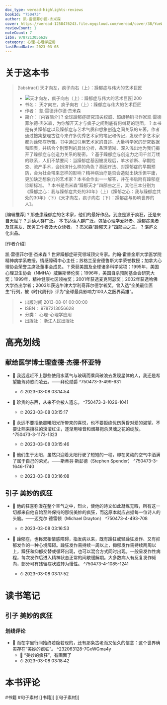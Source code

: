 ```yaml
---
doc_type: weread-highlights-reviews
bookId: "750473"
author: 凯·雷德菲尔德·杰米森
cover: https://weread-1258476243.file.myqcloud.com/weread/cover/38/YueWen_750473/t7_YueWen_750473.jpg
reviewCount: 1
noteCount: 7
isbn: 9787213056628
category: 心理-心理学应用
lastReadDate: 2023-03-08
---
```

# 关于这本书
> [!abstract] 天才向左，疯子向右（上）：躁郁症与伟大的艺术巨匠
> - ![ 天才向左，疯子向右（上）：躁郁症与伟大的艺术巨匠|200](https://weread-1258476243.file.myqcloud.com/weread/cover/38/YueWen_750473/t7_YueWen_750473.jpg)
> - 书名： 天才向左，疯子向右（上）：躁郁症与伟大的艺术巨匠
> - 作者： 凯·雷德菲尔德·杰米森
> - 简介： [内容简介]
? 全球躁郁症研究顶尖权威、超级畅销书作家凯·雷德菲尔德·杰米森，为你解开天才与疯子之间到底有何纠葛的谜团。
? 本书是有关躁郁症以及躁郁症与艺术气质和想象创造之间关系的专著。作者通过搜集整理古往今来许多优秀艺术家的笔记和传记，发现许多艺术家都为躁郁症所苦。书中通过引用艺术家的自述、大量科学家的研究数据和图表，并结合个别案列的具体分析，条理清晰、深入浅出地为我们揭开了躁郁症与创造力关系的秘密。
? 基于躁郁症与创造力之间千丝万缕的联系，人们不禁要问：当躁郁症基因被发现后，羊水诊断、孕期检查、流产手术，会扮演什么样的角色？基因疗法、对躁郁症的早期预防，会为社会带来怎样的影响？精神病治疗是否会造就出快乐但平庸，更加缺乏想象力的艺术家？本书会作出一一解答，并在书后附有躁郁症诊断标准。
? 本书是杰米森“躁郁天才”四部曲之三，其他三本分别为《躁郁之心：我与躁郁症共处的30年》（上）《躁郁之心：我与躁郁症共处的30年》（下）《天才向左，疯子向右（下）：躁郁症与影响世界的人》。

[编辑推荐]
? 那些患躁郁症的艺术家，他们的最好作品，到底是源于疯狂，还是来自天赋？
? 适读人群广泛。
本书适读人群广泛，包括心理学爱好者、躁郁症患者及其亲友、医务工作者及大众读者。
? 杰米森“躁郁天才”四部曲之三。
? 湛庐文化出品。

[作者介绍]

凯·雷德菲尔德·杰米森
? 世界躁郁症研究领域顶尖专家。约翰·霍普金斯大学医学院精神病学系教授，情感障碍中心主任；苏格兰圣安德鲁斯大学荣誉教授；加拿大心理协会荣誉主席及董事会成员。
? 荣获美国及全球诸多科学奖项：1995年，美国心理卫生协会（NMHA）威廉斯蒂伦奖；1996年，美国自杀预防基金会研究大奖；1999年，精神健康社区领袖奖；2001年获选麦克阿瑟奖；2002年获选哈佛大学杰出学者；2003年获选牛津大学利奇菲尔德学者奖。曾入选“全美最佳医生”行列，被《时代周刊》评为“全球最具影响力100人之医界英雄”。
> - 出版时间 2013-08-01 00:00:00
> - ISBN： 9787213056628
> - 分类： 心理-心理学应用
> - 出版社： 浙江人民出版社

# 高亮划线

## 献给医学博士理查德·杰德·怀亚特


- 📌 我远远赶不上那些使用水蒸气与玻璃而乘风破浪去发现星体的人，我还是希望能驾诗歌而凌云。——拜伦勋爵 ^750473-3-499-631
    - ⏱ 2023-03-08 03:14:54 

- 📌 珍贵的东西，从来不会被人遗忘。 ^750473-3-1026-1041
    - ⏱ 2023-03-08 03:15:17 

- 📌 永远不要拒绝晨曦阳光所带来的喜悦，也不要拒绝忧伤黄昏对爱的渴望。不要让熙来攘往的滚滚红尘，逐渐用噪音和烟幕扼杀灵魂之花的绽放。 ^750473-3-1173-1323
    - ⏱ 2023-03-08 03:15:46 

- 📌 他们生于太阳，虽然只迎着太阳行驶了短短的一程，却在灵动的空气中洒满了属于自己的荣光。——斯蒂芬·斯彭德（Stephen Spender） ^750473-3-1646-1740
    - ⏱ 2023-03-08 03:16:08 
## 引子 美妙的疯狂


- 📌 他的狂喜弥漫在整个空气之中，烈火，使他的诗文如此凝练无暇，所有这一切都来自他自始至终保持的那份美妙的疯狂，而这原本就应占据每一位诗人的头脑。——迈克尔·德雷顿（Michael Drayton） ^750473-4-493-708
    - ⏱ 2023-03-08 03:16:53 

- 📌 躁郁症，也称双相情感障碍，指发病以来，既有躁狂或轻躁狂发作、又有抑郁发作的一种心境障碍。躁狂发作需持续一周以上，抑郁发作需持续两周以上，躁狂和抑郁交替或循环出现，也可以混合方式同时出现。一般呈发作性病程，每次发作后进入精神状态正常的间歇缓解期。大多数病人有反复发作倾向，部分可有残留症状或转为慢性。 ^750473-4-1085-1241
    - ⏱ 2023-03-08 03:17:52 
 
# 读书笔记

## 引子 美妙的疯狂

### 划线评论
- 📌 而在字里行间始终若隐若现的，还有那条古老而又恒久的信念：这个世界确实存在“美妙的疯狂”。  ^232063128-7GxWGma4y
    - 💭 “美妙的疯狂”，有画面了
    - ⏱ 2023-03-08 03:18:42
   
# 本书评论
#书籍 #句子素材  [[书籍]] [[句子素材]] 